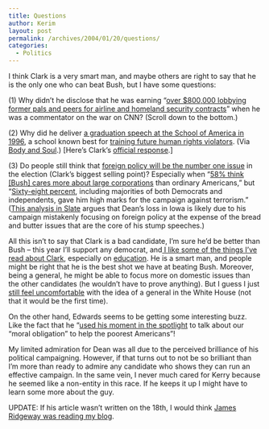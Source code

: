 ```yaml
---
title: Questions
author: Kerim
layout: post
permalink: /archives/2004/01/20/questions/
categories:
  - Politics
---
```

I think Clark is a very smart man, and maybe others are right to say that he is the only one who can beat Bush, but I have some questions:

(1) Why didn&#8217;t he disclose that he was earning &#8220;<a href="http://www.pbs.org/now/printable/transcript302_full_print.html" onclick="_gaq.push(['_trackEvent', 'outbound-article', 'http://www.pbs.org/now/printable/transcript302_full_print.html', 'over $800,000 lobbying former pals and peers for airline and homeland security contracts']);" >over $800,000 lobbying former pals and peers for airline and homeland security contracts</a>&#8221; when he was a commentator on the war on CNN? (Scroll down to the bottom.)

(2) Why did he deliver <a href="http://www.commondreams.org/headlines04/0117-01.htm" onclick="_gaq.push(['_trackEvent', 'outbound-article', 'http://www.commondreams.org/headlines04/0117-01.htm', 'a graduation speech at the School of America in 1996']);" >a graduation speech at the School of America in 1996</a>, a school known best for <a href="http://www.americas.org/News/Features/200311_NovDec/SOA_Turck.htm" onclick="_gaq.push(['_trackEvent', 'outbound-article', 'http://www.americas.org/News/Features/200311_NovDec/SOA_Turck.htm', 'training future human rights violators']);" >training future human rights violators</a>. (Via <a href="http://bodyandsoul.typepad.com/blog/2004/01/just_about_the_.html" onclick="_gaq.push(['_trackEvent', 'outbound-article', 'http://bodyandsoul.typepad.com/blog/2004/01/just_about_the_.html', 'Body and Soul']);" >Body and Soul</a>.) [Here&#8217;s Clark&#8217;s <a href="http://clark04.com/issues/soa/" onclick="_gaq.push(['_trackEvent', 'outbound-article', 'http://clark04.com/issues/soa/', 'official response']);" >official response</a>.] 

(3) Do people still think that <a href="http://www.calpundit.com/archives/002586.html" onclick="_gaq.push(['_trackEvent', 'outbound-article', 'http://www.calpundit.com/archives/002586.html', 'foreign policy will be the number one issue']);" >foreign policy will be the number one issue</a> in the election (Clark&#8217;s biggest selling point)? Especially when &#8220;<a href="http://www.calpundit.com/archives/003068.html" onclick="_gaq.push(['_trackEvent', 'outbound-article', 'http://www.calpundit.com/archives/003068.html', '58% think [Bush] cares more about large corporations']);" >58% think [Bush] cares more about large corporations</a> than ordinary Americans,&#8221; but &#8220;<a href="http://www.nytimes.com/2004/01/18/politics/campaigns/18POLL.html?ei=5007&#38;en=6fa728883730bfc1&#38;ex=1389762000&#38;partner=USERLAND&#38;pagewanted=print&#38;position=" onclick="_gaq.push(['_trackEvent', 'outbound-article', 'http://www.nytimes.com/2004/01/18/politics/campaigns/18POLL.html?ei=5007&en=6fa728883730bfc1&ex=1389762000&partner=USERLAND&pagewanted=print&position=', 'Sixty-eight percent']);" >Sixty-eight percent</a>, including majorities of both Democrats and independents, gave him high marks for the campaign against terrorism.&#8221; (<a href="http://slate.msn.com/id/2094122/" onclick="_gaq.push(['_trackEvent', 'outbound-article', 'http://slate.msn.com/id/2094122/', 'This analysis in Slate']);" >This analysis in Slate</a> argues that Dean&#8217;s loss in Iowa is likely due to his campaign mistakenly focusing on foreign policy at the expense of the bread and butter issues that are the core of his stump speeches.)

All this isn&#8217;t to say that Clark is a bad candidate, I&#8217;m sure he&#8217;d be better than Bush &#8211; this year I&#8217;ll support any democrat, and<a href="http://www.clark04.com/moore/" onclick="_gaq.push(['_trackEvent', 'outbound-article', 'http://www.clark04.com/moore/', ' I like some of the things I&#8217;ve read about Clark']);" > I like some of the things I&#8217;ve read about Clark</a>, especially on <a href="http://talkingpointsmemo.com/old/oct0301.html" onclick="_gaq.push(['_trackEvent', 'outbound-article', 'http://talkingpointsmemo.com/old/oct0301.html', 'education']);" >education</a>. He is a smart man, and people might be right that he is the best shot we have at beating Bush. Moreover, being a general, he might be able to focus more on domestic issues than the other candidates (he wouldn&#8217;t have to prove anything). But I guess I just <a href="http://test.oxus.net/archives/000071.html" onclick="_gaq.push(['_trackEvent', 'outbound-article', 'http://test.oxus.net/archives/000071.html', 'still feel uncomfortable']);" >still feel uncomfortable</a> with the idea of a general in the White House (not that it would be the first time).

On the other hand, Edwards seems to be getting some interesting buzz. Like the fact that he &#8220;<a href="http://bodyandsoul.typepad.com/blog/2004/01/iowa.html" onclick="_gaq.push(['_trackEvent', 'outbound-article', 'http://bodyandsoul.typepad.com/blog/2004/01/iowa.html', 'used his moment in the spotlight']);" >used his moment in the spotlight</a> to talk about our &#8220;moral obligation&#8221; to help the poorest Americans&#8221;!

My limited admiration for Dean was all due to the perceived brilliance of his political campaigning. However, if that turns out to not be so brilliant than I&#8217;m more than ready to admire any candidate who shows they can run an effective campaign. In the same vein, I never much cared for Kerry because he seemed like a non-entity in this race. If he keeps it up I might have to learn some more about the guy.

UPDATE: If his article wasn&#8217;t written on the 18th, I would think <a href="http://www.villagevoice.com/issues/0403/nh4.php" onclick="_gaq.push(['_trackEvent', 'outbound-article', 'http://www.villagevoice.com/issues/0403/nh4.php', 'James Ridgeway was reading my blog']);" >James Ridgeway was reading my blog</a>.

